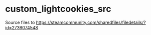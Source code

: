 # custom_lightcookies_src
Source files to https://steamcommunity.com/sharedfiles/filedetails/?id=2736074548
